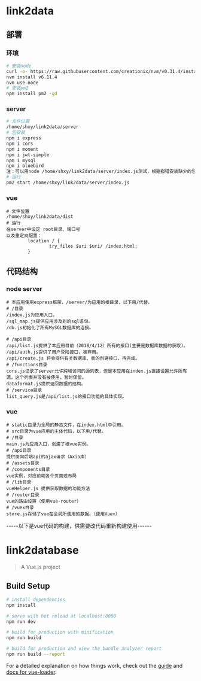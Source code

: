 
# link2data

## 部署

### 环境
``` bash
# 安装node
curl -o- https://raw.githubusercontent.com/creationix/nvm/v0.31.4/install.sh | bash
nvm install v6.11.4
nvm use node
# 安装pm2
npm install pm2 -gd
```
### server
``` bash
# 文件位置
/home/shxy/link2data/server
# 包安装
npm i express
npm i cors
npm i moment
npm i jwt-simple
npm i mysql
npm i bluebird
注：可以用node /home/shxy/link2data/server/index.js测试，根据报错安装缺少的包即可。
# 运行
pm2 start /home/shxy/link2data/server/index.js
```
### vue
```
# 文件位置
/home/shxy/link2data/dist
# 运行
在server中设定 root目录、端口号
以及重定向配置：
        location / {
                try_files $uri $uri/ /index.html;
        }
```
## 代码结构

### node server
```
# 本应用使用express框架，/server/为应用的根目录，以下用/代替。
# /目录
/index.js为应用入口。
/sql_map.js提供应用涉及到的sql语句。
/db.js初始化了所有MySQL数据库的连接。

# /api目录
/api/list.js提供了本应用目前（2018/4/12）所有的接口(主要是数据库数据的获取)。
/api/auth.js提供了用户登陆接口，被弃用。
/api/create.js 将会提供有关数据库、表的创建接口，待完成。
# /functions目录
cors.js记录了server允许跨域访问的源列表，但是本应用在index.js直接设置允许所有源，这个列表并没有被使用，暂时保留。
dataformat.js提供返回数据的结构。
# /service目录
list_query.js是/api/list.js的接口功能的具体实现。
```
### vue
```
# static目录为全局的静态文件，在index.html中引用。
# src目录为vue应用的主体代码，以下用/代替。
# /目录
main.js为应用入口，创建了根vue实例。
# /api目录
提供面向后端api的ajax请求（Axio库）
# /assets目录
# /components目录
vue实例，对应前端各个页面或布局
# /lib目录
vueHelper.js 提供获取数据的功能方法
# /router目录
vue的路由设置（使用vue-router）
# /vuex目录
store.js存储了vue在全局所使用的数据。（使用Vuex）
```
-----以下是vue代码的构建，供需要改代码重新构建使用------
# link2database

> A Vue.js project

## Build Setup

``` bash
# install dependencies
npm install

# serve with hot reload at localhost:8080
npm run dev

# build for production with minification
npm run build

# build for production and view the bundle analyzer report
npm run build --report
```
For a detailed explanation on how things work, check out the [guide](http://vuejs-templates.github.io/webpack/) and [docs for vue-loader](http://vuejs.github.io/vue-loader).
